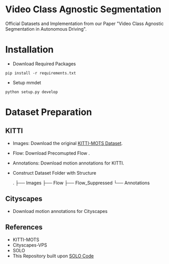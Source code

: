 # Video Class Agnostic Segmentation
Official Datasets and Implementation from our Paper "Video Class Agnostic Segmentation in Autonomous Driving".

# Installation
* Download Required Packages
```
pip install -r requirements.txt
```

* Setup mmdet
```
python setup.py develop
```

# Dataset Preparation

## KITTI

* Images: Download the original [KITTI-MOTS Dataset](http://www.cvlibs.net/datasets/kitti/eval_instance_seg.php?benchmark=instanceSeg2015).
* Flow: Download Precomupted Flow []().
* Annotations: Download motion annotations for KITTI.
* Construct Dataset Folder with Structure

    .
    ├── Images
    ├── Flow
    ├── Flow_Suppressed
    └── Annotations

## Cityscapes
* Download motion annotations for Cityscapes


## References

* KITTI-MOTS
* Cityscapes-VPS
* SOLO
* This Repository built upon [SOLO Code]()
